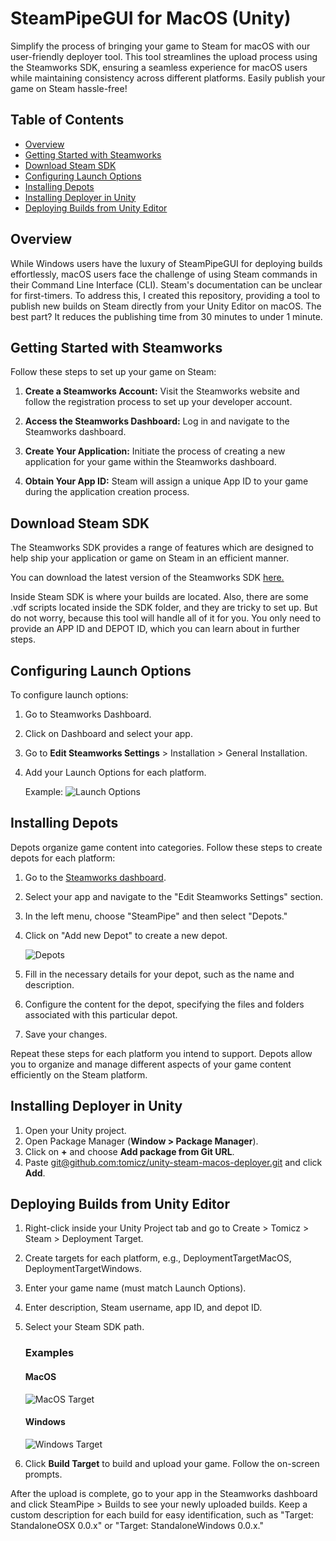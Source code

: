 # SteamPipeGUI for MacOS (Unity)

Simplify the process of bringing your game to Steam for macOS with our user-friendly deployer tool. This tool streamlines the upload process using the Steamworks SDK, ensuring a seamless experience for macOS users while maintaining consistency across different platforms. Easily publish your game on Steam hassle-free!

## Table of Contents
- [Overview](#overview)
- [Getting Started with Steamworks](#getting-started-with-steamworks)
- [Download Steam SDK](#download-steam-sdk)
- [Configuring Launch Options](#configuring-launch-options)
- [Installing Depots](#installing-depots)
- [Installing Deployer in Unity](#installing-deployer-in-unity)
- [Deploying Builds from Unity Editor](#deploying-builds-from-unity-editor)

## Overview

While Windows users have the luxury of SteamPipeGUI for deploying builds effortlessly, macOS users face the challenge of using Steam commands in their Command Line Interface (CLI). Steam's documentation can be unclear for first-timers. To address this, I created this repository, providing a tool to publish new builds on Steam directly from your Unity Editor on macOS. The best part? It reduces the publishing time from 30 minutes to under 1 minute.

## Getting Started with Steamworks

Follow these steps to set up your game on Steam:

1. **Create a Steamworks Account:**
   Visit the Steamworks website and follow the registration process to set up your developer account.

2. **Access the Steamworks Dashboard:**
   Log in and navigate to the Steamworks dashboard.

3. **Create Your Application:**
   Initiate the process of creating a new application for your game within the Steamworks dashboard.

4. **Obtain Your App ID:**
   Steam will assign a unique App ID to your game during the application creation process.

## Download Steam SDK

The Steamworks SDK provides a range of features which are designed to help ship your application or game on Steam in an efficient manner.

You can download the latest version of the Steamworks SDK [here.](https://partner.steamgames.com/?goto=%2Fdownloads%2Flist)

Inside Steam SDK is where your builds are located. Also, there are some .vdf scripts located inside the SDK folder, and they are tricky to set up. But do not worry, because this tool will handle all of it for you. You only need to provide an APP ID and DEPOT ID, which you can learn about in further steps.

## Configuring Launch Options

To configure launch options:

1. Go to Steamworks Dashboard.
2. Click on Dashboard and select your app.
3. Go to **Edit Steamworks Settings** > Installation > General Installation.
4. Add your Launch Options for each platform.

   Example:
   ![Launch Options](https://github.com/tomicz/unity-steam-macos-deployer/assets/7763133/cfe16859-8175-46be-9071-7a45aad71d09)

## Installing Depots

Depots organize game content into categories. Follow these steps to create depots for each platform:

1. Go to the [Steamworks dashboard](https://partner.steamgames.com/).
2. Select your app and navigate to the "Edit Steamworks Settings" section.
3. In the left menu, choose "SteamPipe" and then select "Depots."
4. Click on "Add new Depot" to create a new depot.

    ![Depots](https://github.com/tomicz/unity-steam-macos-deployer/assets/7763133/8dc3edb3-9076-4b94-be92-494a16be2f0a)

5. Fill in the necessary details for your depot, such as the name and description.
6. Configure the content for the depot, specifying the files and folders associated with this particular depot.
7. Save your changes.

Repeat these steps for each platform you intend to support. Depots allow you to organize and manage different aspects of your game content efficiently on the Steam platform.

## Installing Deployer in Unity

1. Open your Unity project.
2. Open Package Manager (**Window > Package Manager**).
3. Click on **+** and choose **Add package from Git URL**.
4. Paste [git@github.com:tomicz/unity-steam-macos-deployer.git](git@github.com:tomicz/unity-steam-macos-deployer.git) and click **Add**.

## Deploying Builds from Unity Editor

1. Right-click inside your Unity Project tab and go to Create > Tomicz > Steam > Deployment Target.
2. Create targets for each platform, e.g., DeploymentTargetMacOS, DeploymentTargetWindows.
3. Enter your game name (must match Launch Options).
4. Enter description, Steam username, app ID, and depot ID.
5. Select your Steam SDK path.

   ### Examples
   #### MacOS
   ![MacOS Target](https://github.com/tomicz/unity-steam-macos-deployer/assets/7763133/104edc81-dc88-4637-af3c-331cfdc30f7b)

   #### Windows
   ![Windows Target](https://github.com/tomicz/unity-steam-macos-deployer/assets/7763133/7f6f939a-1822-4662-9979-c87bd57bd01a)

6. Click **Build Target** to build and upload your game. Follow the on-screen prompts.

After the upload is complete, go to your app in the Steamworks dashboard and click SteamPipe > Builds to see your newly uploaded builds. Keep a custom description for each build for easy identification, such as "Target: StandaloneOSX 0.0.x" or "Target: StandaloneWindows 0.0.x."
